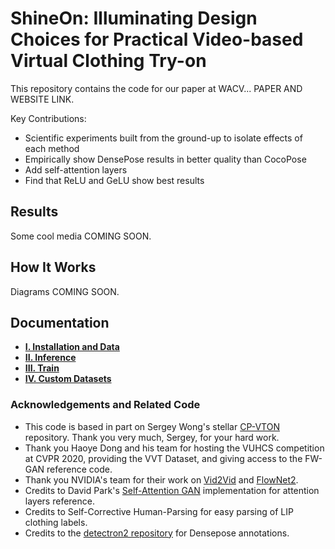# ShineOn: Illuminating Design Choices for Practical Video-based Virtual Clothing Try-on

This repository contains the code for our paper at WACV... PAPER AND WEBSITE LINK.

Key Contributions:
- Scientific experiments built from the ground-up to isolate effects of each method
- Empirically show DensePose results in better quality than CocoPose
- Add self-attention layers
- Find that ReLU and GeLU show best results

## Results

Some cool media COMING SOON.

## How It Works
Diagrams COMING SOON.

## Documentation
- [**I. Installation and Data**](docs/1_installation_and_data.md)
- [**II. Inference**](docs/2_inference.md)
- [**III. Train**](docs/3_train.md)
- [**IV. Custom Datasets**](docs/4_custom_tryon_dataset.md)

### Acknowledgements and Related Code
- This code is based in part on Sergey Wong's stellar [CP-VTON](https://github.com/sergeywong/cp-vton) repository. Thank you very much,
Sergey, for your hard work.
- Thank you Haoye Dong and his team for hosting the VUHCS competition at CVPR 2020, 
providing the VVT Dataset, and giving access to the FW-GAN reference code.
- Thank you NVIDIA's team for their work on [Vid2Vid](https://github.com/NVIDIA/vid2vid) and [FlowNet2](https://github.com/NVIDIA/flownet2-pytorch).
- Credits to David Park's [Self-Attention GAN](https://github.com/heykeetae/Self-Attention-GAN) implementation for attention layers reference.
- Credits to Self-Corrective Human-Parsing for easy parsing of LIP clothing labels.
- Credits to the [detectron2 repository](https://github.com/facebookresearch/detectron2) for Densepose annotations.
